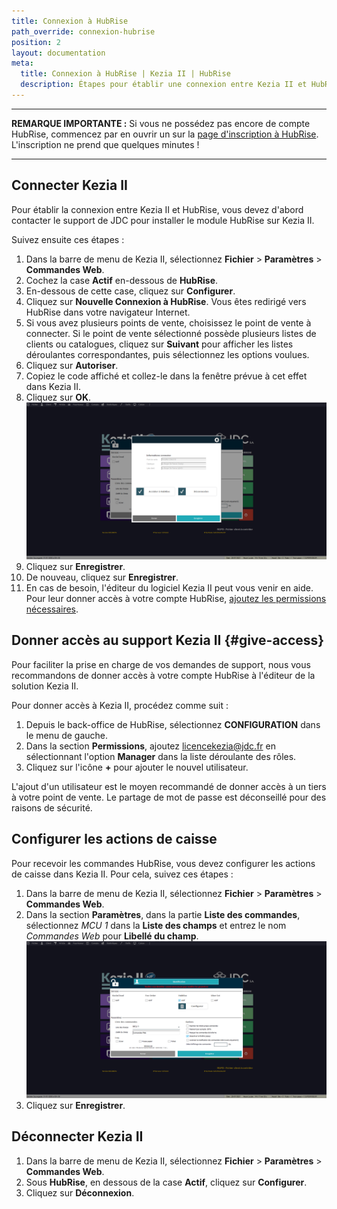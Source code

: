 ```yaml
---
title: Connexion à HubRise
path_override: connexion-hubrise
position: 2
layout: documentation
meta:
  title: Connexion à HubRise | Kezia II | HubRise
  description: Étapes pour établir une connexion entre Kezia II et HubRise. Connectez votre caisse et synchronisez vos données avec d'autres applications.
---
```


---

**REMARQUE IMPORTANTE :** Si vous ne possédez pas encore de compte HubRise, commencez par en ouvrir un sur la [page d'inscription à HubRise](https://manager.hubrise.com/signup). L'inscription ne prend que quelques minutes !

---

## Connecter Kezia II

Pour établir la connexion entre Kezia II et HubRise, vous devez d'abord contacter le support de JDC pour installer le module HubRise sur Kezia II.

Suivez ensuite ces étapes :

1. Dans la barre de menu de Kezia II, sélectionnez **Fichier** > **Paramètres** > **Commandes Web**.
1. Cochez la case **Actif** en-dessous de **HubRise**.
1. En-dessous de cette case, cliquez sur **Configurer**.
1. Cliquez sur **Nouvelle Connexion à HubRise**. Vous êtes redirigé vers HubRise dans votre navigateur Internet.
1. Si vous avez plusieurs points de vente, choisissez le point de vente à connecter. Si le point de vente sélectionné possède plusieurs listes de clients ou catalogues, cliquez sur **Suivant** pour afficher les listes déroulantes correspondantes, puis sélectionnez les options voulues.
1. Cliquez sur **Autoriser**.
1. Copiez le code affiché et collez-le dans la fenêtre prévue à cet effet dans Kezia II.
1. Cliquez sur **OK**.
   ![Connexion à HubRise - HubRise connecté](./images/001-kezia-hubrise-connection.png)
1. Cliquez sur **Enregistrer**.
1. De nouveau, cliquez sur **Enregistrer**.
1. En cas de besoin, l'éditeur du logiciel Kezia II peut vous venir en aide. Pour leur donner accès à votre compte HubRise, [ajoutez les permissions nécessaires](/apps/kezia/connect-hubrise#give-access).

## Donner accès au support Kezia II {#give-access}

Pour faciliter la prise en charge de vos demandes de support, nous vous recommandons de donner accès à votre compte HubRise à l'éditeur de la solution Kezia II.

Pour donner accès à Kezia II, procédez comme suit :

1. Depuis le back-office de HubRise, sélectionnez **CONFIGURATION** dans le menu de gauche.
1. Dans la section **Permissions**, ajoutez licencekezia@jdc.fr en sélectionnant l'option **Manager** dans la liste déroulante des rôles.
1. Cliquez sur l'icône **+** pour ajouter le nouvel utilisateur.

L'ajout d'un utilisateur est le moyen recommandé de donner accès à un tiers à votre point de vente. Le partage de mot de passe est déconseillé pour des raisons de sécurité.

## Configurer les actions de caisse

Pour recevoir les commandes HubRise, vous devez configurer les actions de caisse dans Kezia II. Pour cela, suivez ces étapes :

1. Dans la barre de menu de Kezia II, sélectionnez **Fichier** > **Paramètres** > **Commandes Web**.
1. Dans la section **Paramètres**, dans la partie **Liste des commandes**, sélectionnez _MCU 1_ dans la **Liste des champs** et entrez le nom _Commandes Web_ pour **Libellé du champ**.
   ![Connexion à HubRise - Configuration des commandes](./images/002-kezia-order-configuration.png)
1. Cliquez sur **Enregistrer**.

## Déconnecter Kezia II

1. Dans la barre de menu de Kezia II, sélectionnez **Fichier** > **Paramètres** > **Commandes Web**.
1. Sous **HubRise**, en dessous de la case **Actif**, cliquez sur **Configurer**.
1. Cliquez sur **Déconnexion**.

